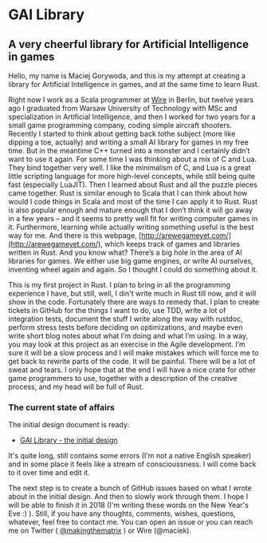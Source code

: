 # GAI Library
## A very cheerful library for Artificial Intelligence in games

Hello, my name is Maciej Gorywoda, and this is my attempt at creating a library for Artificial Intelligence in games, and at the same time to learn Rust. 

Right now I work as a Scala programmer at [Wire](https://wire.com/en/) in Berlin, but twelve years ago I graduated from Warsaw University of Technology with MSc and specialization in Artificial Intelligence, and then I worked for two years for a small game programming company, coding simple aircraft shooters. Recently I started to think about getting back tothe subject (more like dipping a toe, actually) and writing a small AI library for games in my free time. But in the meantime C++ turned into a monster and I certainly didn’t want to use it again. For some time I was thinking about a mix of C and Lua. They bind together very well. I like the minimalism of C, and Lua is a great little scripting language for more high-level concepts, while still being quite fast (especially LuaJIT). Then I learned about Rust and all the puzzle pieces came together. Rust is similar enough to Scala that I can think about how would I code things in Scala and most of the time I can apply it to Rust. Rust is also popular enough and mature enough that I don’t think it will go away in a few years – and it seems to pretty well fit for writing computer games in it. Furthermore, learning while actually writing something useful is the best way for me. And there is this webpage, [http://arewegameyet.com/](http://arewegameyet.com/), which keeps track of games and libraries written in Rust. And you know what? There’s a big hole in the area of AI libraries for games. We either use big game engines, or write AI ourselves, inventing wheel again and again. So I thought I could do something about it.

This is my first project in Rust. I plan to bring in all the programming experience I have, but still, well, I din't write much in Rust till now, and it will show in the code. Fortunately there are ways to remedy that. I plan to create tickets in GitHub for the things I want to do, use TDD, write a lot of integration tests, document the stuff I write along the way with rustdoc, perform stress tests before deciding on optimizations, and maybe even write short blog notes about what I’m doing and what I’m using. In a way, you may look at this project as an exercise in the Agile development.  I’m sure it will be a slow process and I will make mistakes which will force me to get back to rewrite parts of the code. It will be painful. There will be a lot of sweat and tears. I only hope that at the end I will have a nice crate for other game programmers to use, together with a description of the creative process, and my head will be full of Rust.  

### The current state of affairs

The initial design document is ready:
* [GAI Library - the initial design](https://github.com/makingthematrix/gailibrary/wiki/GAI-Library---initial-design)

It's quite long, still contains some errors (I'm not a native English speaker) and in some place it feels like a stream of conscioussness. I will come back to it over time and edit it.

The next step is to create a bunch of GitHub issues based on what I wrote about in the initial design. And then to slowly work through them. I hope I will be able to finish it in 2018 (I'm writing these words on the New Year's Eve :) ). Still, if you have any thoughts, comments, wishes, questions, whatever, feel free to contact me. You can open an issue or you can reach me on Twitter ( [@makingthematrix](https://twitter.com/makingthematrix) ) or Wire (@maciek).
